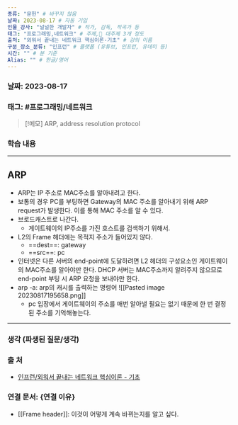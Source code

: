 ```yaml
---
종류: "문헌" # 바꾸지 않음
날짜: 2023-08-17 # 자동 기입
인물_강사: "널널한 개발자" # 작가, 감독, 작곡가 등
태그: "프로그래밍,네트워크" # 주제, 대주제 3개 정도
출처: "외워서 끝내는 네트워크 핵심이론-기초" # 강의 이름
구분_장소_분류: "인프런" # 플랫폼 (유튜브, 인프런, 유데미 등)
시간: "" # 분 기준
Alias: "" # 한글/영어
---
```


### 날짜: 2023-08-17

### 태그: #프로그래밍/네트워크

>[!메모]
> ARP, address resolution protocol

### 학습 내용
---
## ARP
- ARP는 IP 주소로 MAC주소를 알아내려고 한다.
- 보통의 경우 PC를 부팅하면 Gateway의 MAC 주소를 알아내기 위해 ARP request가 발생한다. 이를 통해 MAC 주소를 알 수 있다.
- 브로드캐스트로 나간다.
	- 게이트웨이의 IP주소를 가진 호스트를 검색하기 위해서.
- L2의 Frame 헤더에는 목적지 주소가 들어있지 않다. 
	- ==dest==: gateway
	- ==src==: pc
- 인터넷은 다른 서버의 end-point에 도달하려면 L2 헤더의 구성요소인 게이트웨이의 MAC주소를 알아야만 한다. DHCP 서버는 MAC주소까지 알려주지 않으므로 end-point 부팅 시 ARP 요청을 보내야만 한다.
- arp -a: arp의 캐시를 출력하는 명령어
	![[Pasted image 20230817195658.png]]
	- pc 입장에서 게이트웨이의 주소를 매번 알아낼 필요는 없기 때문에 한 번 결정된 주소를 기억해놓는다.
---
### 생각 (파생된 질문/생각)

### 출 처
- [인프런/외워서 끝내는 네트워크 핵심이론 - 기초 ](https://www.inflearn.com/course/%EB%84%A4%ED%8A%B8%EC%9B%8C%ED%81%AC-%ED%95%B5%EC%8B%AC%EC%9D%B4%EB%A1%A0-%EA%B8%B0%EC%B4%88/dashboard)

### 연결 문서: {연결 이유}
- [[Frame header]]: 이것이 어떻게 계속 바뀌는지를 알고 싶다.
